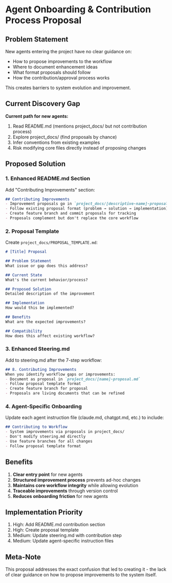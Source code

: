 # Agent Onboarding & Contribution Process Proposal

## Problem Statement
New agents entering the project have no clear guidance on:
- How to propose improvements to the workflow
- Where to document enhancement ideas
- What format proposals should follow
- How the contribution/approval process works

This creates barriers to system evolution and improvement.

## Current Discovery Gap
**Current path for new agents:**
1. Read README.md (mentions project_docs/ but not contribution process)
2. Explore project_docs/ (find proposals by chance)
3. Infer conventions from existing examples
4. Risk modifying core files directly instead of proposing changes

## Proposed Solution

### 1. Enhanced README.md Section
Add "Contributing Improvements" section:
```markdown
## Contributing Improvements
- Improvement proposals go in `project_docs/[descriptive-name]-proposal.md`
- Follow existing proposal format (problem → solution → implementation)
- Create feature branch and commit proposals for tracking
- Proposals complement but don't replace the core workflow
```

### 2. Proposal Template
Create `project_docs/PROPOSAL_TEMPLATE.md`:
```markdown
# [Title] Proposal

## Problem Statement
What issue or gap does this address?

## Current State
What's the current behavior/process?

## Proposed Solution
Detailed description of the improvement

## Implementation
How would this be implemented?

## Benefits
What are the expected improvements?

## Compatibility
How does this affect existing workflow?
```

### 3. Enhanced Steering.md
Add to steering.md after the 7-step workflow:
```markdown
## 8. Contributing Improvements
When you identify workflow gaps or improvements:
- Document as proposal in `project_docs/[name]-proposal.md`
- Follow proposal template format
- Create feature branch for proposal
- Proposals are living documents that can be refined
```

### 4. Agent-Specific Onboarding
Update each agent instruction file (claude.md, chatgpt.md, etc.) to include:
```markdown
## Contributing to Workflow
- System improvements via proposals in project_docs/
- Don't modify steering.md directly
- Use feature branches for all changes
- Follow proposal template format
```

## Benefits
1. **Clear entry point** for new agents
2. **Structured improvement process** prevents ad-hoc changes
3. **Maintains core workflow integrity** while allowing evolution
4. **Traceable improvements** through version control
5. **Reduces onboarding friction** for new agents

## Implementation Priority
1. High: Add README.md contribution section
2. High: Create proposal template
3. Medium: Update steering.md with contribution step
4. Medium: Update agent-specific instruction files

## Meta-Note
This proposal addresses the exact confusion that led to creating it - the lack of clear guidance on how to propose improvements to the system itself.